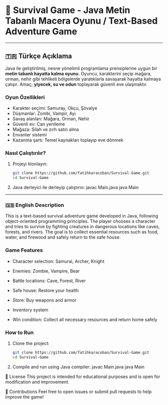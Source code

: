 # 🧟 Survival Game - Java Metin Tabanlı Macera Oyunu / Text-Based Adventure Game

---

## 🇹🇷 Türkçe Açıklama

Java ile geliştirilmiş, nesne yönelimli programlama prensiplerine uygun bir **metin tabanlı hayatta kalma oyunu**. Oyuncu, karakterini seçip mağara, orman, nehir gibi tehlikeli bölgelerde yaratıklarla savaşarak hayatta kalmaya çalışır. Amaç; **yiyecek, su ve odun** toplayarak güvenli eve ulaşmaktır.

### Oyun Özellikleri

- Karakter seçimi: Samuray, Okçu, Şövalye  
- Düşmanlar: Zombi, Vampir, Ayı  
- Savaş alanları: Mağara, Orman, Nehir  
- Güvenli ev: Can yenileme  
- Mağaza: Silah ve zırh satın alma  
- Envanter sistemi  
- Kazanma şartı: Temel kaynakları toplayıp eve dönmek

### Nasıl Çalıştırılır?

1. Projeyi klonlayın:  
   ```bash
   git clone https://github.com/fatihkaracoban/Survival-Game.git
   cd Survival-Game
   
2. Java derleyici ile derleyip çalıştırın:
  javac Main.java
  java Main

*********************************************************************************************************************************************************************************************************************

### 🇬🇧 English Description

This is a text-based survival adventure game developed in Java, following object-oriented programming principles. The player chooses a character and tries to survive by fighting creatures in dangerous locations like caves, forests, and rivers. The goal is to collect essential resources such as food, water, and firewood and safely return to the safe house.

### Game Features

- Character selection: Samurai, Archer, Knight

- Enemies: Zombie, Vampire, Bear

- Battle locations: Cave, Forest, River

- Safe house: Restore your health

- Store: Buy weapons and armor

- Inventory system

- Win condition: Collect all necessary resources and return home safely

### How to Run

1. Clone the project:
   ```bash
   git clone https://github.com/fatihkaracoban/Survival-Game.git
   cd Survival-Game
   
2. Compile and run using Java compiler:
  javac Main.java
  java Main

📄 License
This project is intended for educational purposes and is open for modification and improvement.

🤝 Contributions
Feel free to open issues or submit pull requests to help improve the game!
